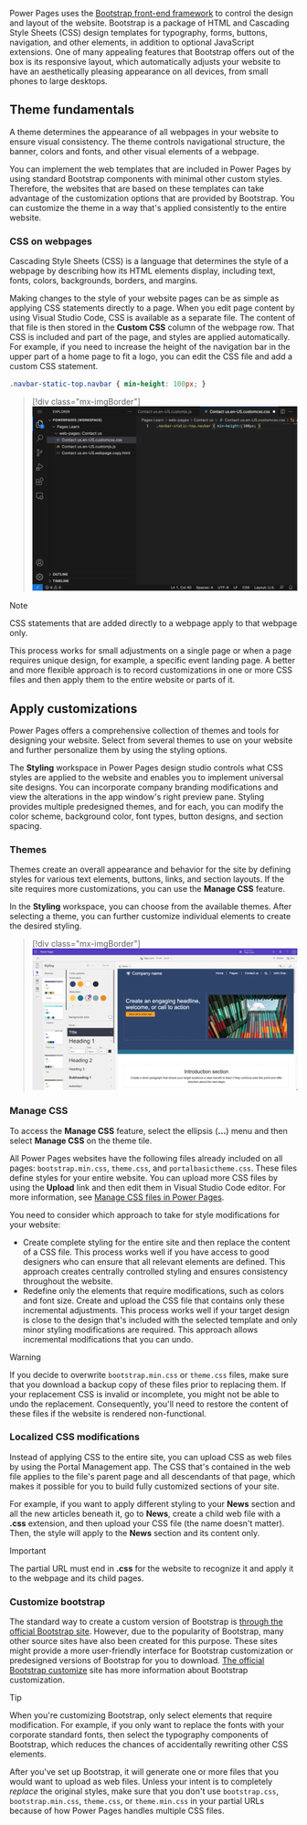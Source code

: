 Power Pages uses the [Bootstrap front-end framework](http://getbootstrap.com/?azure-portal-true) to control the design and layout of the website. Bootstrap is a package of HTML and Cascading Style Sheets (CSS) design templates for typography, forms, buttons, navigation, and other elements, in addition to optional JavaScript extensions. One of many appealing features that Bootstrap offers out of the box is its responsive layout, which automatically adjusts your website to have an aesthetically pleasing appearance on all devices, from small phones to large desktops.

## Theme fundamentals

A theme determines the appearance of all webpages in your website to ensure visual consistency. The theme controls navigational structure, the banner, colors and fonts, and other visual elements of a webpage.

You can implement the web templates that are included in Power Pages by using standard Bootstrap components with minimal other custom styles. Therefore, the websites that are based on these templates can take advantage of the customization options that are provided by Bootstrap. You can customize the theme in a way that's applied consistently to the entire website.

### CSS on webpages

Cascading Style Sheets (CSS) is a language that determines the style of a webpage by describing how its HTML elements display, including text, fonts, colors, backgrounds, borders, and margins.

Making changes to the style of your website pages can be as simple as applying CSS statements directly to a page. When you edit page content by using Visual Studio Code, CSS is available as a separate file. The content of that file is then stored in the **Custom CSS** column of the webpage row. That CSS is included and part of the page, and styles are applied automatically. For example, if you need to increase the height of the navigation bar in the upper part of a home page to fit a logo, you can edit the CSS file and add a custom CSS statement.

```css
.navbar-static-top.navbar { min-height: 100px; }
```

> [!div class="mx-imgBorder"]
> [![Screenshot of Visual Studio Code editor with a custom C S S file opened.](../media/page-css.png)](../media/page-css.png#lightbox)

> [!NOTE]
> CSS statements that are added directly to a webpage apply to that webpage only.

This process works for small adjustments on a single page or when a page requires unique design, for example, a specific event landing page. A better and more flexible approach is to record customizations in one or more CSS files and then apply them to the entire website or parts of it.

## Apply customizations

Power Pages offers a comprehensive collection of themes and tools for designing your website. Select from several themes to use on your website and further personalize them by using the styling options.

The **Styling** workspace in Power Pages design studio controls what CSS styles are applied to the website and enables you to implement universal site designs. You can incorporate company branding modifications and view the alterations in the app window's right preview pane. Styling provides multiple predesigned themes, and for each, you can modify the color scheme, background color, font types, button designs, and section spacing.

### Themes

Themes create an overall appearance and behavior for the site by defining styles for various text elements, buttons, links, and section layouts. If the site requires more customizations, you can use the **Manage CSS** feature.

In the **Styling** workspace, you can choose from the available themes. After selecting a theme, you can further customize individual elements to create the desired styling.

> [!div class="mx-imgBorder"]
> [![Screenshot of the selection of themes in Power Pages design studio.](../media/theme-selection.png)](../media/theme-selection.png#lightbox)

### Manage CSS

To access the **Manage CSS** feature, select the ellipsis (**...**) menu and then select **Manage CSS** on the theme tile.

All Power Pages websites have the following files already included on all pages: `bootstrap.min.css`, `theme.css`, and `portalbasictheme.css`. These files define styles for your entire website. You can upload more CSS files by using the **Upload** link and then edit them in Visual Studio Code editor. For more information, see [Manage CSS files in Power Pages](/power-pages/configure/manage-css/?azure-portal-true).

You need to consider which approach to take for style modifications for your website:

- Create complete styling for the entire site and then replace the content of a CSS file. This process works well if you have access to good designers who can ensure that all relevant elements are defined. This approach creates centrally controlled styling and ensures consistency throughout the website.
- Redefine only the elements that require modifications, such as colors and font size. Create and upload the CSS file that contains only these incremental adjustments. This process works well if your target design is close to the design that's included with the selected template and only minor styling modifications are required. This approach allows incremental modifications that you can undo.

> [!WARNING]
> If you decide to overwrite `bootstrap.min.css` or `theme.css` files, make sure that you download a backup copy of these files prior to replacing them. If your replacement CSS is invalid or incomplete, you might not be able to undo the replacement. Consequently, you'll need to restore the content of these files if the website is rendered non-functional.

### Localized CSS modifications

Instead of applying CSS to the entire site, you can upload CSS as web files by using the Portal Management app. The CSS that's contained in the web file applies to the file's parent page and all descendants of that page, which makes it possible for you to build fully customized sections of your site.

For example, if you want to apply different styling to your **News** section and all the new articles beneath it, go to **News**, create a child web file with a **.css** extension, and then upload your CSS file (the name doesn't matter). Then, the style will apply to the **News** section and its content only.

> [!IMPORTANT]
> The partial URL must end in **.css** for the website to recognize it and apply it to the webpage and its child pages.

### Customize bootstrap

The standard way to create a custom version of Bootstrap is [through the official Bootstrap site](http://getbootstrap.com/?azure-portal-true). However, due to the popularity of Bootstrap, many other source sites have also been created for this purpose. These sites might provide a more user-friendly interface for Bootstrap customization or predesigned versions of Bootstrap for you to download. [The official Bootstrap customize](http://getbootstrap.com/customize/?azure-portal-true) site has more information about Bootstrap customization.

> [!TIP]
> When you're customizing Bootstrap, only select elements that require modification. For example, if you only want to replace the fonts with your corporate standard fonts, then select the typography components of Bootstrap, which reduces the chances of accidentally rewriting other CSS elements.

After you've set up Bootstrap, it will generate one or more files that you would want to upload as web files. Unless your intent is to completely *replace* the original styles, make sure that you don't use `bootstrap.css`, `bootstrap.min.css`, `theme.css`, or `theme.min.css` in your partial URLs because of how Power Pages handles multiple CSS files.
